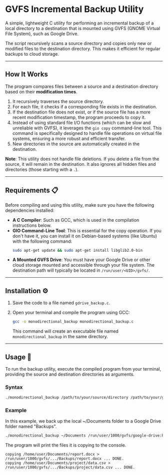 # GVFS Incremental Backup Utility

A simple, lightweight C utility for performing an incremental backup of a local directory to a destination that is mounted using GVFS (GNOME Virtual File System), such as Google Drive.

The script recursively scans a source directory and copies only new or modified files to the destination directory. This makes it efficient for regular backups to cloud storage.

***

## How It Works

The program compares files between a source and a destination directory based on their **modification times**.

1.  It recursively traverses the source directory.
2.  For each file, it checks if a corresponding file exists in the destination.
3.  If the destination file does not exist, or if the source file has a more recent modification timestamp, the program proceeds to copy it.
4.  Instead of using standard file I/O functions (which can be slow and unreliable with GVFS), it leverages the `gio copy` command-line tool. This command is specifically designed to handle file operations on virtual file systems, ensuring a more robust and efficient transfer.
5.  New directories in the source are automatically created in the destination.

**Note**: This utility does not handle file deletions. If you delete a file from the source, it will remain in the destination. It also ignores all hidden files and directories (those starting with a `.`).

***

## Requirements 📋

Before compiling and using this utility, make sure you have the following dependencies installed:

* **A C Compiler**: Such as GCC, which is used in the compilation instructions below.
* **GIO Command-Line Tool**: This is essential for the copy operation. If you don't have it, you can install it on Debian-based systems (like Ubuntu) with the following command:
    ```sh
    sudo apt-get update && sudo apt-get install libglib2.0-bin
    ```
* **A Mounted GVFS Drive**: You must have your Google Drive or other cloud storage mounted and accessible through your file system. The destination path will typically be located in `/run/user/<UID>/gvfs/`.

***

## Installation ⚙️

1.  Save the code to a file named `gdrive_backup.c`.
2.  Open your terminal and compile the program using GCC:

    ```sh
    gcc -o monodirectional_backup monodirectional_backup.c
    ```

    This command will create an executable file named `monodirectional_backup` in the same directory.

***

## Usage 🚀

To run the backup utility, execute the compiled program from your terminal, providing the source and destination directories as arguments.

### Syntax

```sh
./monodirectional_backup /path/to/your/source/directory /path/to/your/gvfs/destination
```
### Example

In this example, we back up the local ~/Documents folder to a Google Drive folder named "Backups".

``` sh
./monodirectional_backup ~/Documents /run/user/1000/gvfs/google-drive:host=example.com,user=someuser/0A...XYZ/Backups
```

The program will print the files it is copying to the console.

```
copying /home/user/Documents/report.docx > /run/user/1000/gvfs/.../Backups/report.docx ... DONE.
copying /home/user/Documents/project/data.csv > /run/user/1000/gvfs/.../Backups/project/data.csv ... DONE.
```
